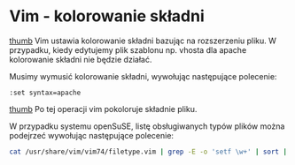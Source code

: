 Vim - kolorowanie składni
=========================

[thumb](/Plik:Vim-no-set-syntax.png "wikilink") Vim ustawia kolorowanie składni bazując na rozszerzeniu pliku. W przypadku, kiedy edytujemy plik szablonu np. vhosta dla apache kolorowanie składni nie będzie działać.

Musimy wymusić kolorowanie składni, wywołując następujące polecenie:

```
:set syntax=apache
```

[thumb](/Plik:Vim-set-syntax.png "wikilink") Po tej operacji vim pokoloruje składnie pliku.

W przypadku systemu openSuSE, listę obsługiwanych typów plików można podejrzeć wywołując następujące polecenie:

``` bash
cat /usr/share/vim/vim74/filetype.vim | grep -E -o 'setf \w+' | sort | uniq
```